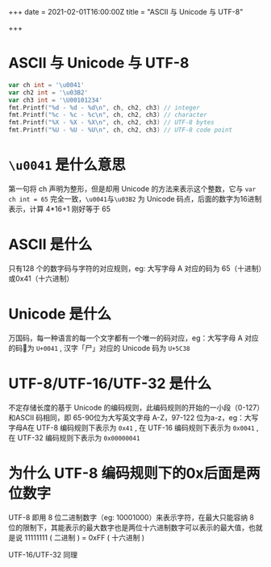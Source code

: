 +++
date = 2021-02-01T16:00:00Z
title = "ASCII 与 Unicode 与 UTF-8"

+++
# ASCII 与 Unicode 与 UTF-8

```go
var ch int = '\u0041'
var ch2 int = '\u03B2'
var ch3 int = '\U00101234'
fmt.Printf("%d - %d - %d\n", ch, ch2, ch3) // integer
fmt.Printf("%c - %c - %c\n", ch, ch2, ch3) // character
fmt.Printf("%X - %X - %X\n", ch, ch2, ch3) // UTF-8 bytes
fmt.Printf("%U - %U - %U\n", ch, ch2, ch3) // UTF-8 code point
```

# `\u0041` 是什么意思

第一句将 ch 声明为整形，但是却用 Unicode 的方法来表示这个整数，它与 `var ch int = 65` 完全一致，`\u0041`与`\u03B2` 为 Unicode 码点，后面的数字为16进制表示，计算 4*16+1 刚好等于 65

# ASCII 是什么

只有128 个的数字码与字符的对应规则，eg: 大写字母 A 对应的码为 65（十进制）或0x41（十六进制）

# Unicode 是什么

万国码，每一种语言的每一个文字都有一个唯一的码对应，eg：大写字母 A 对应的码为 `U+0041` , 汉字「尸」对应的 Unicode 码为 `U+5C38`

# UTF-8/UTF-16/UTF-32  是什么

不定存储长度的基于 Unicode 的编码规则，此编码规则的开始的一小段（0-127）和ASCII 码相同，即 65-90位为大写英文字母 A-Z，97-122 位为a-z，eg：大写字母A在 UTF-8 编码规则下表示为 `0x41` , 在 UTF-16 编码规则下表示为 `0x0041` , 在 UTF-32 编码规则下表示为 `0x00000041`

# 为什么 UTF-8 编码规则下的0x后面是两位数字

UTF-8 即用 8 位二进制数字（eg: 10001000）来表示字符，在最大只能容纳 8 位的限制下，其能表示的最大数字也是两位十六进制数字可以表示的最大值，也就是说 11111111 ( 二进制 ) = 0xFF ( 十六进制 )

UTF-16/UTF-32 同理
